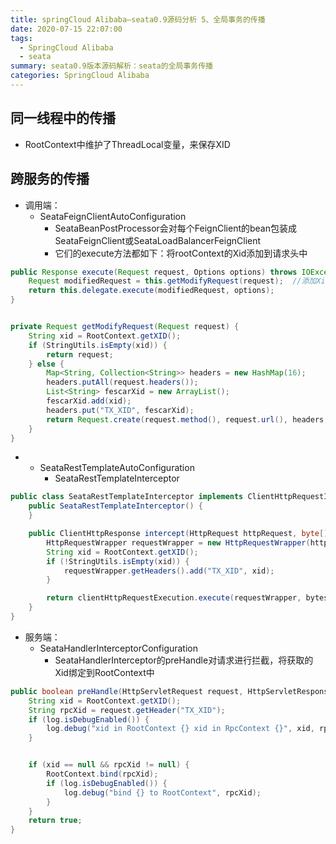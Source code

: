 ```yaml
---
title: springCloud Alibaba—seata0.9源码分析 5、全局事务的传播
date: 2020-07-15 22:07:00
tags:
  - SpringCloud Alibaba
  - seata
summary: seata0.9版本源码解析：seata的全局事务传播
categories: SpringCloud Alibaba
---
```


## 同一线程中的传播 ##
* RootContext中维护了ThreadLocal变量，来保存XID

## 跨服务的传播 ##
* 调用端：
	* SeataFeignClientAutoConfiguration
		* SeataBeanPostProcessor会对每个FeignClient的bean包装成SeataFeignClient或SeataLoadBalancerFeignClient
		* 它们的execute方法都如下：将rootContext的Xid添加到请求头中

``` java
public Response execute(Request request, Options options) throws IOException {
    Request modifiedRequest = this.getModifyRequest(request);  //添加Xid到请求头中
    return this.delegate.execute(modifiedRequest, options);
}


private Request getModifyRequest(Request request) {
    String xid = RootContext.getXID();
    if (StringUtils.isEmpty(xid)) {
        return request;
    } else {
        Map<String, Collection<String>> headers = new HashMap(16);
        headers.putAll(request.headers());
        List<String> fescarXid = new ArrayList();
        fescarXid.add(xid);
        headers.put("TX_XID", fescarXid);
        return Request.create(request.method(), request.url(), headers, request.body(), request.charset());
    }
}
```
- - SeataRestTemplateAutoConfiguration
	* SeataRestTemplateInterceptor 

``` java
public class SeataRestTemplateInterceptor implements ClientHttpRequestInterceptor {
    public SeataRestTemplateInterceptor() {
    }

    public ClientHttpResponse intercept(HttpRequest httpRequest, byte[] bytes, ClientHttpRequestExecution clientHttpRequestExecution) throws IOException {
        HttpRequestWrapper requestWrapper = new HttpRequestWrapper(httpRequest);
        String xid = RootContext.getXID();
        if (!StringUtils.isEmpty(xid)) {
            requestWrapper.getHeaders().add("TX_XID", xid);
        }

        return clientHttpRequestExecution.execute(requestWrapper, bytes);
    }
}
```

* 服务端：
	* SeataHandlerInterceptorConfiguration
		* SeataHandlerInterceptor的preHandle对请求进行拦截，将获取的Xid绑定到RootContext中

``` java
public boolean preHandle(HttpServletRequest request, HttpServletResponse response, Object handler) {
    String xid = RootContext.getXID();
    String rpcXid = request.getHeader("TX_XID");
    if (log.isDebugEnabled()) {
        log.debug("xid in RootContext {} xid in RpcContext {}", xid, rpcXid);
    }


    if (xid == null && rpcXid != null) {
        RootContext.bind(rpcXid);
        if (log.isDebugEnabled()) {
            log.debug("bind {} to RootContext", rpcXid);
        }
    }
    return true;
}
```



